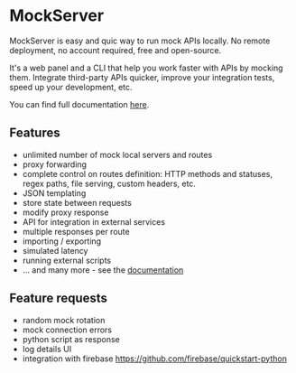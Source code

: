 # MockServer

MockServer is easy and quic way to run mock APIs locally. 
No remote deployment, no account required, free and open-source.

It's a web panel and a CLI that help you work faster with APIs by mocking them. 
Integrate third-party APIs quicker, improve your integration tests, speed up your development, etc.

You can find full documentation [here](./docs/docs.md).

## Features
- unlimited number of mock local servers and routes
- proxy forwarding
- complete control on routes definition: HTTP methods and statuses, regex paths, file serving, custom headers, etc.
- JSON templating
- store state between requests
- modify proxy response
- API for integration in external services
- multiple responses per route
- importing / exporting 
- simulated latency
- running external scripts
- ... and many more - see the [documentation](./docs/docs.md)

## Feature requests
- random mock rotation
- mock connection errors
- python script as response
- log details UI
- integration with firebase https://github.com/firebase/quickstart-python